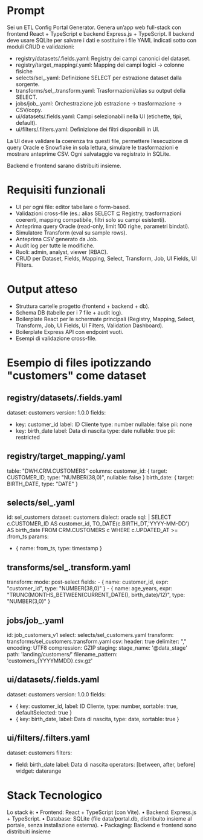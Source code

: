 # Prompt
Sei un ETL Config Portal Generator. Genera un’app web full-stack con frontend React + TypeScript e backend Express.js + TypeScript.
Il backend deve usare SQLite per salvare i dati e sostituire i file YAML indicati sotto con moduli CRUD e validazioni:

- registry/datasets/<dataset>.fields.yaml: Registry dei campi canonici del dataset.
- registry/target_mapping/<datastet>.yaml: Mapping dei campi logici → colonne fisiche
- selects/sel_<dataset>.yaml: Definizione SELECT  per estrazione dataset dalla sorgente.
- transforms/sel_<dataset>.transform.yaml: Trasformazioni/alias su output della SELECT.
- jobs/job_<dataset>.yaml: Orchestrazione job estrazione → trasformazione → CSV/copy.
- ui/datasets/<dataset>.fields.yaml: Campi selezionabili nella UI (etichette, tipi, default).
- ui/filters/<dataset>.filters.yaml: Definizione dei filtri disponibili in UI.

La UI deve validare la coerenza tra questi file, permettere l’esecuzione di query Oracle e Snowflake in sola lettura, simulare le trasformazioni e mostrare anteprime CSV.
Ogni salvataggio va registrato in SQLite.

Backend e frontend sarano distribuiti insieme. 

# Requisiti funzionali
- UI per ogni file: editor tabellare o form-based.
- Validazioni cross-file (es.: alias SELECT ⊆ Registry, trasformazioni coerenti, mapping compatibile, filtri solo su campi esistenti).
- Anteprima query Oracle (read-only, limit 100 righe, parametri bindati).
- Simulatore Transform (eval su sample rows).
- Anteprima CSV generato da Job.
- Audit log per tutte le modifiche.
- Ruoli: admin, analyst, viewer (RBAC).
- CRUD per Dataset, Fields, Mapping, Select, Transform, Job, UI Fields, UI Filters.

# Output atteso
- Struttura cartelle progetto (frontend + backend + db).
- Schema DB (tabelle per i 7 file + audit log).
- Boilerplate React per le schermate principali (Registry, Mapping, Select, Transform, Job, UI Fields, UI Filters, Validation Dashboard).
- Boilerplate Express API con endpoint vuoti.
- Esempi di validazione cross-file.

# Esempio di files ipotizzando "customers" come dataset

## registry/datasets/<dataset>.fields.yaml
dataset: customers
version: 1.0.0
fields:
  - key: customer_id
    label: ID Cliente
    type: number
    nullable: false
    pii: none
  - key: birth_date
    label: Data di nascita
    type: date
    nullable: true
    pii: restricted

## registry/target_mapping/<dataset>.yaml
table: "DWH.CRM.CUSTOMERS"
columns:
  customer_id: { target: CUSTOMER_ID, type: "NUMBER(38,0)", nullable: false }
  birth_date:  { target: BIRTH_DATE, type: "DATE" }

## selects/sel_<dataset>.yaml
id: sel_customers
dataset: customers
dialect: oracle
sql: |
  SELECT c.CUSTOMER_ID AS customer_id,
         TO_DATE(c.BIRTH_DT,'YYYY-MM-DD') AS birth_date
  FROM CRM.CUSTOMERS c
  WHERE c.UPDATED_AT >= :from_ts
params:
  - { name: from_ts, type: timestamp }

## transforms/sel_<dataset>.transform.yaml
transform:
  mode: post-select
  fields:
    - { name: customer_id, expr: "customer_id", type: "NUMBER(38,0)" }
    - { name: age_years, expr: "TRUNC(MONTHS_BETWEEN(CURRENT_DATE(), birth_date)/12)", type: "NUMBER(3,0)" }

## jobs/job_<dataset>.yaml
id: job_customers_v1
select: selects/sel_customers.yaml
transform: transforms/sel_customers.transform.yaml
csv:
  header: true
  delimiter: ","
  encoding: UTF8
  compression: GZIP
staging:
  stage_name: '@data_stage'
  path: 'landing/customers/'
  filename_pattern: 'customers_{YYYYMMDD}.csv.gz'

## ui/datasets/<dataset>.fields.yaml
dataset: customers
version: 1.0.0
fields:
  - { key: customer_id, label: ID Cliente, type: number, sortable: true, defaultSelected: true }
  - { key: birth_date, label: Data di nascita, type: date, sortable: true }

## ui/filters/<dataset>.filters.yaml
dataset: customers
filters:
  - field: birth_date
    label: Data di nascita
    operators: [between, after, before]
    widget: daterange

# Stack Tecnologico
Lo stack è:
	•	Frontend: React + TypeScript (con Vite).
	•	Backend: Express.js + TypeScript.
	•	Database: SQLite (file data/portal.db, distribuito insieme al portale, senza installazione esterna).
	•	Packaging: Backend e frontend sono distribuiti insieme
